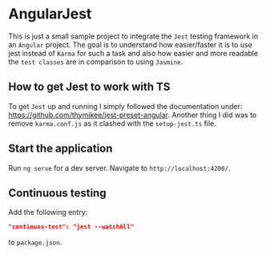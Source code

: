 # AngularJest

This is just a small sample project to integrate the `Jest` testing framework in an `Angular` project. The goal is to
understand
how easier/faster it is to use jest instead of `Karma` for such a task and also how easier and more readable
the `test classes` are
in comparison to using `Jasmine`.

## How to get Jest to work with TS

To get `Jest` up and running I simply followed the documentation under: https://github.com/thymikee/jest-preset-angular.
Another thing I did was to remove `karma.conf.js` as it clashed with the `setup-jest.ts` file.

## Start the application

Run `ng serve` for a dev server. Navigate to `http://localhost:4200/`.

## Continuous testing

Add the following entry:

```json
"continuos-test": "jest --watchAll"
```

to `package.json`.
